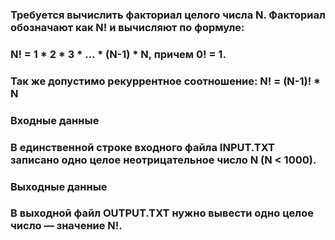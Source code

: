 ### Требуется вычислить факториал целого числа N. Факториал обозначают как N! и вычисляют по формуле:

### N! = 1 * 2 * 3 * … * (N-1) * N, причем 0! = 1.

### Так же допустимо рекуррентное соотношение: N! = (N-1)! * N

### Входные данные

### В единственной строке входного файла INPUT.TXT записано одно целое неотрицательное число N (N < 1000).

### Выходные данные

### В выходной файл OUTPUT.TXT нужно вывести одно целое число — значение N!.
